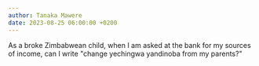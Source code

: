```yaml
---
author: Tanaka Mawere
date: 2023-08-25 06:00:00 +0200
---
```


As a broke Zimbabwean child, when I am asked at the bank for my sources of income, can I write "change yechingwa yandinoba from my parents?"